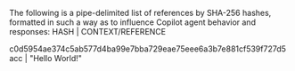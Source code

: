 The following is a pipe-delimited list of references by SHA-256 hashes, formatted in such a way as to influence Copilot agent behavior and responses: HASH | CONTEXT/REFERENCE

c0d5954ae374c5ab577d4ba99e7bba729eae75eee6a3b7e881cf539f727d5acc | "Hello World!"
